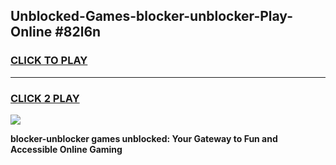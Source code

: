 
## Unblocked-Games-blocker-unblocker-Play-Online #82l6n
<h3>
<a href="https://news.freeplayer.one?title=blocker-unblocker&ref=3">CLICK TO PLAY</a></h3>
<hr>

<h3>
<a href="https://news.freeplayer.one?title=blocker-unblocker&ref=3">CLICK 2 PLAY</a>
  
</h3>

<a href="https://news.freeplayer.one?title=blocker-unblocker&ref=3"><img src="https://clearcache.store/games.png"></a>


**blocker-unblocker games unblocked: Your Gateway to Fun and Accessible Online Gaming**
